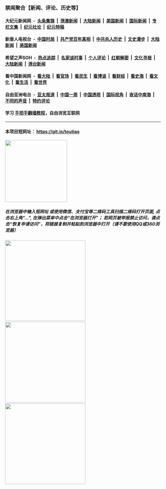 ### 禁闻聚合【新闻、评论、历史等】

#### 大纪元新闻网 &nbsp;-&nbsp; [头条集锦](indexes/E头条集锦.md?t=02151911) &nbsp;|&nbsp; [港澳新闻](indexes/E港澳新闻.md?t=02151911)  &nbsp;|&nbsp; [大陆新闻](indexes/E大陆新闻.md?t=02151911) &nbsp;|&nbsp; [美国新闻](indexes/E美国新闻.md?t=02151911) &nbsp;|&nbsp; [国际新闻](indexes/E国际新闻.md?t=02151911) &nbsp;|&nbsp; [专栏文集](indexes/E专栏文集.md?t=02151911) &nbsp;|&nbsp; [纪元社论](indexes/E纪元社论.md?t=02151911) &nbsp;|&nbsp; [纪元特稿](indexes/E纪元特稿.md?t=02151911) 

#### 新唐人电视台 &nbsp;-&nbsp; [中国时局](indexes/N中国时局.md?t=02151911) &nbsp;|&nbsp; [共产党百年真相](indexes/N共产党百年真相.md?t=02151911) &nbsp;|&nbsp; [中共杀人历史](indexes/N中共杀人历史.md?t=02151911) &nbsp;|&nbsp; [文史漫步](indexes/N文史漫步.md?t=02151911) &nbsp;|&nbsp; [大陆新闻](indexes/N大陆新闻.md?t=02151911) &nbsp;|&nbsp; [美国新闻](indexes/N美国新闻.md?t=02151911)

#### 希望之声SOH &nbsp;-&nbsp; [热点追踪](indexes/H热点追踪.md?t=02151911) &nbsp;|&nbsp; [名家谈时事](indexes/H名家谈时事.md?t=02151911) &nbsp;|&nbsp; [个人评论](indexes/H个人评论.md?t=02151911)  &nbsp;|&nbsp; [红朝解密](indexes/H红朝解密.md?t=02151911) &nbsp;|&nbsp; [文化寻根](indexes/H文化寻根.md?t=02151911) &nbsp;|&nbsp; [大陆新闻](indexes/H大陆新闻.md?t=02151911) &nbsp;|&nbsp; [港台新闻](indexes/H港台新闻.md?t=02151911)

#### 看中国新闻网 &nbsp;-&nbsp; [看大陆](indexes/S看大陆.md?t=02151911) &nbsp;|&nbsp; [看官场](indexes/S看官场.md?t=02151911) &nbsp;|&nbsp; [看民生](indexes/S看民生.md?t=02151911)  &nbsp;|&nbsp; [看博谈](indexes/S看博谈.md?t=02151911) &nbsp;|&nbsp; [看财经](indexes/S看财经.md?t=02151911) &nbsp;|&nbsp; [看史海](indexes/S看史海.md?t=02151911) &nbsp;|&nbsp; [看文化](indexes/S看文化.md?t=02151911) &nbsp;|&nbsp; [看生活](indexes/S看生活.md?t=02151911) &nbsp;|&nbsp; [看世界](indexes/S看世界.md?t=02151911)

#### 自由亚洲电台 &nbsp;-&nbsp; [亚太报道](indexes/R亚太报道.md?t=02151911) &nbsp;|&nbsp; [中国一周](indexes/R中国一周.md?t=02151911) &nbsp;|&nbsp; [中国透视](indexes/R中国透视.md?t=02151911)  &nbsp;|&nbsp; [国际视角](indexes/R国际视角.md?t=02151911) &nbsp;|&nbsp; [夜话中南海](indexes/R夜话中南海.md?t=02151911) &nbsp;|&nbsp; [不同的声音](indexes/R不同的声音.md?t=02151911) &nbsp;|&nbsp; [特约评论](indexes/R特约评论.md?t=02151911)

#### 学习 [手把手翻墙教程](https://github.com/gfw-breaker/guides/wiki)，自由浏览互联网

----

#### 本项目短网址： https://git.io/toutiao
<img src="https://raw.githubusercontent.com/gfw-breaker/banned-news/master/scripts/img/qr.png" width="200px"/>  

##### 在浏览器中输入短网址 或使用微信、支付宝等二维码工具扫描二维码打开页面, 点击右上角"...", 在弹出菜单中点击“在浏览器打开”； 若网页被举报禁止访问，请点击“恢复申请访问”，将链接复制并粘贴到浏览器中打开（请不要使用QQ或360浏览器）

<img src="https://raw.githubusercontent.com/gfw-breaker/banned-news/master/scripts/img/1.png" width="260px"/> &nbsp; <img src="https://raw.githubusercontent.com/gfw-breaker/banned-news/master/scripts/img/2.png" width="260px"/> &nbsp; <img src="https://raw.githubusercontent.com/gfw-breaker/banned-news/master/scripts/img/3.png" width="260px"/>

